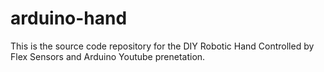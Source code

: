 # arduino-hand

This is the source code repository for the DIY Robotic Hand Controlled by Flex Sensors and Arduino Youtube prenetation.
